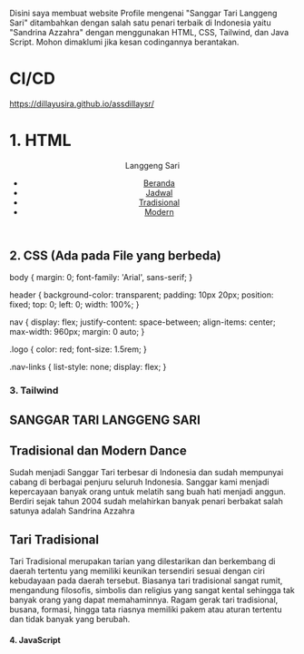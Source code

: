 Disini saya membuat website Profile mengenai "Sanggar Tari Langgeng Sari" ditambahkan dengan salah satu penari terbaik di Indonesia yaitu "Sandrina Azzahra" dengan menggunakan HTML, CSS, Tailwind, dan Java Script.
Mohon dimaklumi jika kesan codingannya berantakan.

# CI/CD 
https://dillayusira.github.io/assdillaysr/ 

# 1. HTML

<!DOCTYPE html>
<html lang="en">
<head>
    <meta charset="UTF-8">
    <meta name="viewport" content="width=device-width, initial-scale=1.0">
    <title>Website Kesenian Tari</title>
    <link rel="stylesheet" href="style.css" />
    <script src="https://cdn.tailwindcss.com"></script>
</head>
<body class="bg-cover bg-center h-screen" style="background-image: url('image/tradisibg.jpg');">
  <header>
    <nav>
      <div class="logo">Langgeng Sari</div>
      <ul class="nav-links">
        <li><a href="#">Beranda</a></li>
        <li><a href="#">Jadwal</a></li>
        <li><a href="#">Tradisional</a></li>
        <li><a href="#">Modern</a></li>
      </ul>
    </nav>  
  </header>

  ## 2. CSS (Ada pada File yang berbeda)
  
  body {
    margin: 0;
    font-family: 'Arial', sans-serif;
  }
  
  header {
    background-color: transparent;
    padding: 10px 20px;
    position: fixed;
    top: 0;
    left: 0;
    width: 100%;
  }
  
  nav {
    display: flex;
    justify-content: space-between;
    align-items: center;
    max-width: 960px;
    margin: 0 auto;
  }
  
  .logo {
    color: red;
    font-size: 1.5rem;
  }
  
  .nav-links {
    list-style: none;
    display: flex;
  }
  
### 3. Tailwind

 <section class="text-gray-600 body-font">
    <div class="container px-5 py-24 mx-auto">
      <div class="flex flex-col text-center w-full mb-20">
        <h2 class="text-xs text-indigo-500 tracking-widest font-medium title-font mb-1">SANGGAR TARI LANGGENG SARI</h2>
        <h1 class="sm:text-3xl text-2xl font-medium title-font mb-4 text-gray-900">Tradisional dan Modern Dance</h1>
        <p class="lg:w-2/3 mx-auto leading-relaxed text-base">Sudah menjadi Sanggar Tari terbesar di Indonesia dan sudah mempunyai cabang di berbagai penjuru seluruh Indonesia. Sanggar kami menjadi kepercayaan banyak orang untuk melatih sang buah hati menjadi anggun. Berdiri sejak tahun 2004 sudah melahirkan banyak penari berbakat salah satunya adalah Sandrina Azzahra</p>
      </div>
      <section class="text-gray-600 body-font overflow-hidden">
        <div class="container px-5 py-24 mx-auto">
          <div class="flex flex-wrap -m-12">
            <div class="p-12 md:w-1/2 flex flex-col items-start">
              <h2 class="sm:text-3xl text-2xl title-font font-medium text-gray-900 mt-4 mb-4">Tari Tradisional</h2>
              <p class="leading-relaxed mb-8">Tari Tradisional merupakan tarian yang dilestarikan dan berkembang di daerah tertentu yang memiliki keunikan tersendiri sesuai dengan ciri kebudayaan pada daerah tersebut. Biasanya tari tradisional sangat rumit, mengandung filosofis, simbolis dan religius yang sangat kental sehingga tak banyak orang yang dapat memahaminnya. Ragam gerak tari tradisional, busana, formasi, hingga tata riasnya memiliki pakem atau aturan tertentu dan tidak banyak yang berubah.</p>
            </div>

#### 4. JavaScript

<script>
     function handleClick() {
        var button = document.getElementById('myButton');
        button.innerHTML = 'Tombol Diklik!';
        button.classList.remove('bg-blue-500');
        button.classList.add('bg-green-500');
    }
</script>
